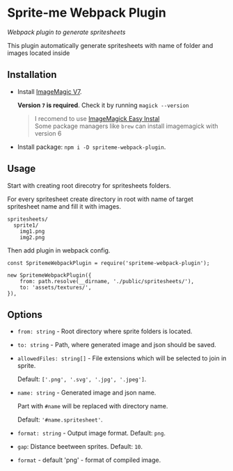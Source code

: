 # Sprite-me Webpack Plugin

_Webpack plugin to generate spritesheets_

This plugin automatically generate spritesheets with name of folder and images located inside

## Installation

- Install [ImageMagic V7](https://imagemagick.org/script/download.php).

    **Version `7` is required**. Check it by running `magick --version`

  > I recomend to use [ImageMagick Easy Instal](https://github.com/SoftCreatR/imei/)  
    Some package managers like `brew` can install imagemagick with version 6
  
- Install package: `npm i -D spriteme-webpack-plugin`.

## Usage

Start with creating root direcotry for spritesheets folders.

For every spritesheet create directory in root with name of target spritesheet name and fill it with images.

```
spritesheets/
  sprite1/
    img1.png
    img2.png
```

Then add plugin in webpack config.
```
const SpritemeWebpackPlugin = require('spriteme-webpack-plugin');

new SpritemeWebpackPlugin({
    from: path.resolve(__dirname, './public/spritesheets/'),
    to: 'assets/textures/',
}),

```

## Options

- `from: string` - Root directory where sprite folders is located.
- `to: string` - Path, where generated image and json should be saved.
- `allowedFiles: string[]` - File extensions which will be selected to join in sprite.
  
  Default: `['.png', '.svg', '.jpg', '.jpeg']`.
- `name: string` - Generated image and json name.

  Part with `#name` will be replaced with directory name.

  Default: `'#name.spritesheet'`.
- `format: string` - Output image format. Default: `png`.
-  `gap`: Distance beetween sprites. Default: `10`.
- `format` - default 'png' - format of compiled image.
